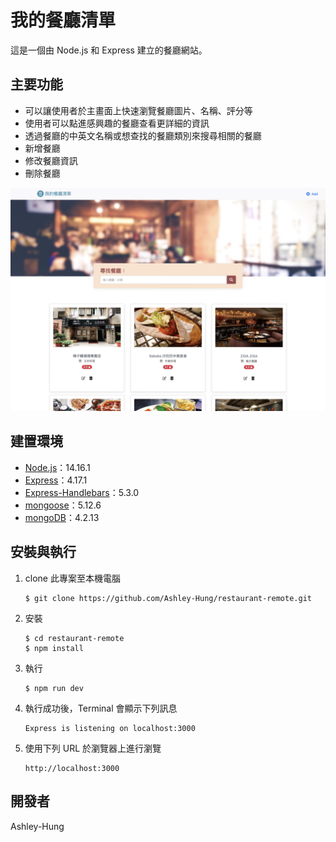 # 我的餐廳清單

這是一個由 Node.js 和 Express 建立的餐廳網站。

## 主要功能

- 可以讓使用者於主畫面上快速瀏覽餐廳圖片、名稱、評分等
- 使用者可以點進感興趣的餐廳查看更詳細的資訊
- 透過餐廳的中英文名稱或想查找的餐廳類別來搜尋相關的餐廳
- 新增餐廳
- 修改餐廳資訊
- 刪除餐廳

![demo image](https://github.com/Ashley-Hung/restaurant-CRUD/blob/master/demo.jpeg)



## 建置環境

- [Node.js](https://nodejs.org/en/)：14.16.1
- [Express](https://www.npmjs.com/package/express)：4.17.1
- [Express-Handlebars](https://www.npmjs.com/package/express-handlebars)：5.3.0
- [mongoose](https://www.npmjs.com/package/mongoose)：5.12.6
- [mongoDB](https://www.mongodb.com/try/download/community)：4.2.13



## 安裝與執行

1. clone 此專案至本機電腦

   ```
   $ git clone https://github.com/Ashley-Hung/restaurant-remote.git
   ```

2. 安裝

   ```
   $ cd restaurant-remote
   $ npm install
   ```

3. 執行

   ```
   $ npm run dev
   ```

4. 執行成功後，Terminal 會顯示下列訊息

   ```
   Express is listening on localhost:3000
   ```

5. 使用下列 URL 於瀏覽器上進行瀏覽

   ```
   http://localhost:3000
   ```




## 開發者

Ashley-Hung



